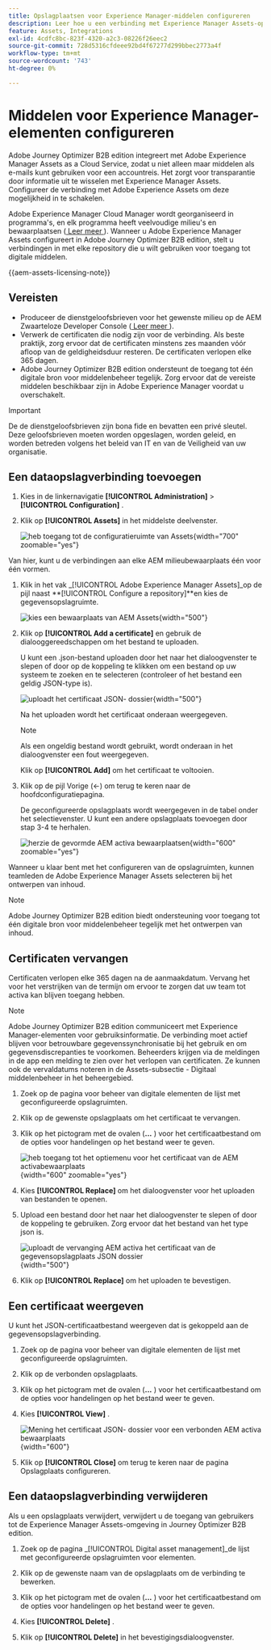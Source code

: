 ```yaml
---
title: Opslagplaatsen voor Experience Manager-middelen configureren
description: Leer hoe u een verbinding met Experience Manager Assets-opslagruimten configureert voor gebruik in Journey Optimizer B2B edition-inhoudsauthoring.
feature: Assets, Integrations
exl-id: 4cdfc8bc-823f-4320-a2c3-08226f26eec2
source-git-commit: 728d5316cfdeee92bd4f67277d299bbec2773a4f
workflow-type: tm+mt
source-wordcount: '743'
ht-degree: 0%

---
```


# Middelen voor Experience Manager-elementen configureren

Adobe Journey Optimizer B2B edition integreert met Adobe Experience Manager Assets as a Cloud Service, zodat u niet alleen maar middelen als e-mails kunt gebruiken voor een accountreis. Het zorgt voor transparantie door informatie uit te wisselen met Experience Manager Assets. Configureer de verbinding met Adobe Experience Assets om deze mogelijkheid in te schakelen.

Adobe Experience Manager Cloud Manager wordt georganiseerd in programma&#39;s, en elk programma heeft veelvoudige milieu&#39;s en bewaarplaatsen ([ Leer meer ](https://experienceleague.adobe.com/en/docs/experience-manager-cloud-service/content/implementing/using-cloud-manager/programs/program-types)). Wanneer u Adobe Experience Manager Assets configureert in Adobe Journey Optimizer B2B edition, stelt u verbindingen in met elke repository die u wilt gebruiken voor toegang tot digitale middelen.

{{aem-assets-licensing-note}}

## Vereisten

* Produceer de dienstgeloofsbrieven voor het gewenste milieu op de AEM Zwaarteloze Developer Console ([ Leer meer ](https://experienceleague.adobe.com/en/docs/experience-manager-learn/getting-started-with-aem-headless/authentication/service-credentials#generate-service-credentials)).
* Verwerk de certificaten die nodig zijn voor de verbinding. Als beste praktijk, zorg ervoor dat de certificaten minstens zes maanden vóór afloop van de geldigheidsduur resteren. De certificaten verlopen elke 365 dagen.
* Adobe Journey Optimizer B2B edition ondersteunt de toegang tot één digitale bron voor middelenbeheer tegelijk. Zorg ervoor dat de vereiste middelen beschikbaar zijn in Adobe Experience Manager voordat u overschakelt.

>[!IMPORTANT]
>
>De de dienstgeloofsbrieven zijn bona fide en bevatten een privé sleutel. Deze geloofsbrieven moeten worden opgeslagen, worden geleid, en worden betreden volgens het beleid van IT en van de Veiligheid van uw organisatie.

## Een dataopslagverbinding toevoegen

1. Kies in de linkernavigatie **[!UICONTROL Administration]** > **[!UICONTROL Configuration]** .

1. Klik op **[!UICONTROL Assets]** in het middelste deelvenster.

   ![ heb toegang tot de configuratieruimte van Assets ](./assets/configuration-assets-aem.png){width="700" zoomable="yes"}

<!--   The default digital asset management option is configured as `Adobe Marketo Engage`.
-->
Van hier, kunt u de verbindingen aan elke AEM milieubewaarplaats één voor één vormen.

1. Klik in het vak _[!UICONTROL Adobe Experience Manager Assets]_op de pijl naast **[!UICONTROL Configure a repository]**en kies de gegevensopslagruimte.

   ![ kies een bewaarplaats van AEM Assets ](./assets/configure-assets-aem-choose-respository.png){width="500"}

1. Klik op **[!UICONTROL Add a certificate]** en gebruik de dialooggereedschappen om het bestand te uploaden.

   U kunt een .json-bestand uploaden door het naar het dialoogvenster te slepen of door op de koppeling te klikken om een bestand op uw systeem te zoeken en te selecteren (controleer of het bestand een geldig JSON-type is).

   ![ uploadt het certificaat JSON- dossier ](./assets/configuration-assets-aem-upload-cert.png){width="500"}

   Na het uploaden wordt het certificaat onderaan weergegeven.

   >[!NOTE]
   >
   >Als een ongeldig bestand wordt gebruikt, wordt onderaan in het dialoogvenster een fout weergegeven.

   Klik op **[!UICONTROL Add]** om het certificaat te voltooien.

1. Klik op de pijl Vorige (←) om terug te keren naar de hoofdconfiguratiepagina.

   De geconfigureerde opslagplaats wordt weergegeven in de tabel onder het selectievenster. U kunt een andere opslagplaats toevoegen door stap 3-4 te herhalen.

   ![ herzie de gevormde AEM activa bewaarplaatsen ](./assets/configuration-assets-aem-repositories.png){width="600" zoomable="yes"}

Wanneer u klaar bent met het configureren van de opslagruimten, kunnen teamleden de Adobe Experience Manager Assets selecteren bij het ontwerpen van inhoud.

>[!NOTE]
>
>Adobe Journey Optimizer B2B edition biedt ondersteuning voor toegang tot één digitale bron voor middelenbeheer tegelijk met het ontwerpen van inhoud. 

## Certificaten vervangen

Certificaten verlopen elke 365 dagen na de aanmaakdatum. Vervang het voor het verstrijken van de termijn om ervoor te zorgen dat uw team tot activa kan blijven toegang hebben.

>[!NOTE]
>
>Adobe Journey Optimizer B2B edition communiceert met Experience Manager-elementen voor gebruiksinformatie. De verbinding moet actief blijven voor betrouwbare gegevenssynchronisatie bij het gebruik en om gegevensdiscrepanties te voorkomen. Beheerders krijgen via de meldingen in de app een melding te zien over het verlopen van certificaten. Ze kunnen ook de vervaldatums noteren in de Assets-subsectie - Digitaal middelenbeheer in het beheergebied.

1. Zoek op de pagina voor beheer van digitale elementen de lijst met geconfigureerde opslagruimten.

1. Klik op de gewenste opslagplaats om het certificaat te vervangen.

1. Klik op het pictogram met de ovalen (**...** ) voor het certificaatbestand om de opties voor handelingen op het bestand weer te geven.

   ![ heb toegang tot het optiemenu voor het certificaat van de AEM activabewaarplaats ](./assets/configuration-assets-aem-repo-menu.png){width="600" zoomable="yes"}

1. Kies **[!UICONTROL Replace]** om het dialoogvenster voor het uploaden van bestanden te openen.

1. Upload een bestand door het naar het dialoogvenster te slepen of door de koppeling te gebruiken. Zorg ervoor dat het bestand van het type json is.

   ![ uploadt de vervanging AEM activa het certificaat van de gegevensopslagplaats JSON dossier ](./assets/configuration-assets-aem-upload-replacement-cert.png){width="500"}

1. Klik op **[!UICONTROL Replace]** om het uploaden te bevestigen.

## Een certificaat weergeven

U kunt het JSON-certificaatbestand weergeven dat is gekoppeld aan de gegevensopslagverbinding.

1. Zoek op de pagina voor beheer van digitale elementen de lijst met geconfigureerde opslagruimten.

1. Klik op de verbonden opslagplaats.

1. Klik op het pictogram met de ovalen (**...** ) voor het certificaatbestand om de opties voor handelingen op het bestand weer te geven.

1. Kies **[!UICONTROL View]** .

   ![ Mening het certificaat JSON- dossier voor een verbonden AEM activa bewaarplaats ](./assets/configuration-assets-aem-view-cert.png){width="600"}

1. Klik op **[!UICONTROL Close]** om terug te keren naar de pagina Opslagplaats configureren.

## Een dataopslagverbinding verwijderen

Als u een opslagplaats verwijdert, verwijdert u de toegang van gebruikers tot de Experience Manager Assets-omgeving in Journey Optimizer B2B edition.

1. Zoek op de pagina _[!UICONTROL Digital asset management]_de lijst met geconfigureerde opslagruimten voor elementen.

1. Klik op de gewenste naam van de opslagplaats om de verbinding te bewerken.

1. Klik op het pictogram met de ovalen (**...** ) voor het certificaatbestand om de opties voor handelingen op het bestand weer te geven.

1. Kies **[!UICONTROL Delete]** .

1. Klik op **[!UICONTROL Delete]** in het bevestigingsdialoogvenster.
<!--

## Switch back to Adobe Marketo Engage Assets

Select Adobe Marketo Engage digital asset management in the Assets section.

After the confirmation, the Adobe Marketo Engage assets library is available for users.
-->
